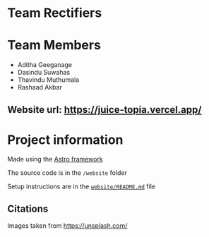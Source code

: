 
# Team Rectifiers

# Team Members

- Aditha Geeganage
- Dasindu Suwahas
- Thavindu Muthumala
- Rashaad Akbar

## Website url: https://juice-topia.vercel.app/

# Project information

Made using the [Astro framework](https://astro.build/)

The source code is in the `/website` folder

Setup instructions are in the [`website/README.md`](website/README.md) file

## Citations

Images taken from https://unsplash.com/ 
